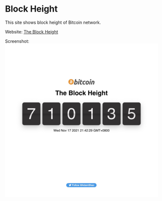 # Block Height

This site shows block height of Bitcoin network.

Website: [The Block Height](https://blockheight.com)

Screenshot:
![blockheight](./screenshot.jpg)
